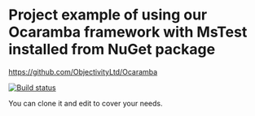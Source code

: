 # Project example of using our Ocaramba framework with MsTest installed from NuGet package
https://github.com/ObjectivityLtd/Ocaramba

[![Build status](https://ci.appveyor.com/api/projects/status/7yu23scmqhwva5jy?svg=true)](https://ci.appveyor.com/project/ObjectivityAdminsTeam/test-automation-projectexample-mstest)

You can clone it and edit to cover your needs.

